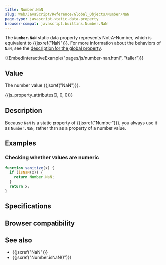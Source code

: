 ```yaml
---
title: Number.NaN
slug: Web/JavaScript/Reference/Global_Objects/Number/NaN
page-type: javascript-static-data-property
browser-compat: javascript.builtins.Number.NaN
---
```




The **`Number.NaN`** static data property represents Not-A-Number, which is equivalent to {{jsxref("NaN")}}. For more information about the behaviors of `NaN`, see the [description for the global property](/Web/JavaScript/Reference/Global_Objects/NaN).

{{EmbedInteractiveExample("pages/js/number-nan.html", "taller")}}

## Value

The number value {{jsxref("NaN")}}.

{{js_property_attributes(0, 0, 0)}}

## Description

Because `NaN` is a static property of {{jsxref("Number")}}, you always use it as `Number.NaN`, rather than as a property of a number value.

## Examples

### Checking whether values are numeric

```js
function sanitize(x) {
  if (isNaN(x)) {
    return Number.NaN;
  }
  return x;
}
```

## Specifications



## Browser compatibility



## See also

- {{jsxref("NaN")}}
- {{jsxref("Number.isNaN()")}}
